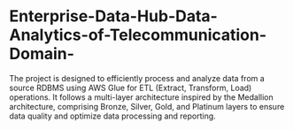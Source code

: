 # Enterprise-Data-Hub-Data-Analytics-of-Telecommunication-Domain-
The project is designed to efficiently process and analyze data from a source  RDBMS using AWS Glue for ETL (Extract, Transform, Load) operations. It follows a  multi-layer architecture inspired by the Medallion architecture, comprising Bronze,  Silver, Gold, and Platinum layers to ensure data quality and optimize data processing  and reporting.
